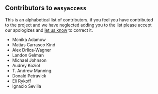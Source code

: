 ##  Contributors to `easyaccess`

This is an alphabetical list of contributors, if you feel you have contributed to the project and we have neglected adding you to the list please accept our apologizes and [let us know](https://des.ncsa.illinois.edu/help) to correct it.

- Monika Adamow
- Matias Carrasco Kind
- Alex Drlica-Wagner
- Landon Gelman
- Michael Johnson
- Audrey Koziol
- T. Andrew Manning
- Donald Petravick
- Eli Rykoff
- Ignacio Sevilla
